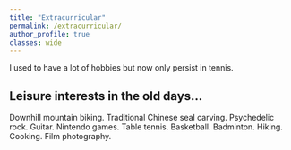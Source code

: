 ```yaml
---
title: "Extracurricular"
permalink: /extracurricular/
author_profile: true
classes: wide
---
```


I used to have a lot of hobbies but now only persist in tennis. 

## Leisure interests in the old days...
Downhill mountain biking. Traditional Chinese seal carving. Psychedelic rock. Guitar. Nintendo games. Table tennis. Basketball. Badminton. Hiking. Cooking. Film photography. 
